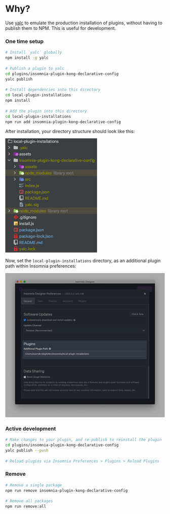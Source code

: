 # Why?

Use [yalc](https://github.com/whitecolor/yalc) to emulate the production installation of plugins, without having to publish them to NPM. This is useful for development.

### One time setup
```sh
# Install `yalc` globally
npm install -g yalc

# Publish a plugin to yalc
cd plugins/insomnia-plugin-kong-declarative-config
yalc publish

# Install dependencies into this directory
cd local-plugin-installations
npm install

# Add the plugin into this directory
cd local-plugin-installations
npm run add insomnia-plugin-kong-declarative-config
```

After installation, your directory structure should look like this:

![](assets/installed.png)

Now, set the `local-plugin-installations` directory, as an additional plugin path within Insomnia preferences:

![](assets/preferences.png)

### Active development
```sh
# Make changes to your plugin, and re-publish to reinstall the plugin
cd plugins/insomnia-plugin-kong-declarative-config
yalc publish --push

# Reload plugins via Insomnia Preferences > Plugins > Reload Plugins
```

### Remove
```sh
# Remove a single package
npm run remove insomnia-plugin-kong-declarative-config

# Remove all packages
npm run remove:all
```
